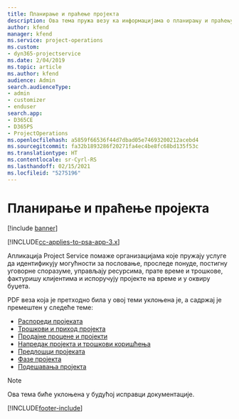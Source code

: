 ```yaml
---
title: Планирање и праћење пројекта
description: Ова тема пружа везу ка информацијама о планирању и праћењу у апликацији Project Service Automation.
author: kfend
manager: kfend
ms.service: project-operations
ms.custom:
- dyn365-projectservice
ms.date: 2/04/2019
ms.topic: article
ms.author: kfend
audience: Admin
search.audienceType:
- admin
- customizer
- enduser
search.app:
- D365CE
- D365PS
- ProjectOperations
ms.openlocfilehash: a5859f66536f44d7dbad05e74693200212acebd4
ms.sourcegitcommit: fa32b1893286f20271fa4ec4be8fc68bd135f53c
ms.translationtype: HT
ms.contentlocale: sr-Cyrl-RS
ms.lasthandoff: 02/15/2021
ms.locfileid: "5275196"
---
```

# <a name="project-planning-and-tracking"></a>Планирање и праћење пројекта

[!include [banner](../../includes/psa-now-project-operations.md)]

[!INCLUDE[cc-applies-to-psa-app-3.x](../../includes/cc-applies-to-psa-app-3x.md)]

Апликација Project Service помаже организацијама које пружају услуге да идентификују могућности за пословање, проследе понуде, постигну уговорне споразуме, управљају ресурсима, прате време и трошкове, фактуришу клијентима и испоручују пројекте на време и у оквиру буџета. 

PDF веза која је претходно била у овој теми уклоњена је, а садржај је премештен у следеће теме:

- [Распореди пројеката](../project-creating.md)
- [Трошкови и приход пројекта](../project-estimating.md)
- [Продајне процене и пројекти](../project-leveraging.md)
- [Напредак пројекта и трошкови коришћења](../project-tracking.md)
- [Предлошци пројеката](../project-templates.md)
- [Фазе пројекта](../project-stages.md)
- [Подешавања пројекта](../project-settings.md)

> [!NOTE]
> Ова тема биће уклоњена у будућој исправци документације. 


[!INCLUDE[footer-include](../../includes/footer-banner.md)]
